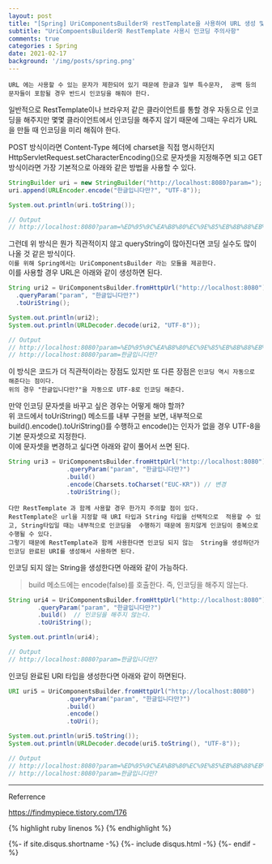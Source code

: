 ```yaml
---
layout: post
title: "[Spring] UriComponentsBuilder와 restTemplate을 사용하여 URL 생성 및 인코딩"
subtitle: "UriCompoentsBuilder와 RestTemplate 사용시 인코딩 주의사항" 
comments: true
categories : Spring
date: 2021-02-17
background: '/img/posts/spring.png'
---
```


`URL 에는 사용할 수 있는 문자가 제한되어 있기 때문에 한글과 일부 특수문자, 
    공백 등의 문자들이 포함될 경우 반드시 인코딩을 해줘야 한다.`      

일반적으로 RestTemplate이나 브라우저 같은 클라이언트를 통할 경우 
자동으로 인코딩을 해주지만 몇몇 클라이언트에서 인코딩을 해주지 
않기 때문에 그때는 우리가 URL을 만들 때 인코딩을 미리 
해줘야 한다.    

POST 방식이라면 Content-Type 헤더에 charset을 직접 명시하던지 
HttpServletRequest.setCharacterEncoding()으로 문자셋을 
지정해주면 되고 GET 방식이라면 가장 기본적으로 아래와 같은 방법을 
사용할 수 있다.   

```java
StringBuilder uri = new StringBuilder("http://localhost:8080?param=");
uri.append(URLEncoder.encode("한글입니다만?", "UTF-8"));

System.out.println(uri.toString());

// Output
// http://localhost:8080?param=%ED%95%9C%EA%B8%80%EC%9E%85%EB%8B%88%EB%8B%A4%EB%A7%8C%3F   
```

그런데 위 방식은 뭔가 직관적이지 않고 queryString이 많아진다면 
코딩 실수도 많이 나올 것 같은 방식이다.   
`이를 위해 Spring에서는 UriComponentsBuilder 라는 모듈을 제공한다.`   
이를 사용할 경우 URL은 아래와 같이 생성하면 된다.   

```java
String uri2 = UriComponentsBuilder.fromHttpUrl("http://localhost:8080")
  .queryParam("param", "한글입니다만?")
  .toUriString();

System.out.println(uri2);
System.out.println(URLDecoder.decode(uri2, "UTF-8"));

// Output   
// http://localhost:8080?param=%ED%95%9C%EA%B8%80%EC%9E%85%EB%8B%88%EB%8B%A4%EB%A7%8C?
// http://localhost:8080?param=한글입니다만?   
```

이 방식은 코드가 더 직관적이라는 장점도 있지만 또 다른 장점은 
`인코딩 역시 자동으로 해준다는 점이다.`   
`위의 경우 "한글입니다만?"을 자동으로 UTF-8로 인코딩 해준다.`   

만약 인코딩 문자셋을 바꾸고 싶은 경우는 어떻게 해야 할까?   
위 코드에서 toUriString() 메소드를 내부 구현을 보면, 내부적으로 
build().encode().toUriString()를 수행하고 encode()는 인자가 없을 경우 
UTF-8을 기본 문자셋으로 지정한다.     
이에 문자셋을 변경하고 싶다면 아래와 같이 풀어서 쓰면 된다.   

```java
String uri3 = UriComponentsBuilder.fromHttpUrl("http://localhost:8080")
                .queryParam("param", "한글입니다만?")
                .build()
                .encode(Charsets.toCharset("EUC-KR")) // 변경   
                .toUriString();
```

`다만 RestTemplate 과 함께 사용할 경우 한가지 주의할 점이 있다.`   
`RestTemplate은 url을 지정할 때 URI 타입과 String 타입을 선택적으로 
적용할 수 있고, String타입일 때는 내부적으로 인코딩을 
수행하기 때문에 원치않게 인코딩이 중복으로 수행될 수 있다.`    
`그렇기 때문에 RestTemplate과 함께 사용한다면 인코딩 되지 않는 
String을 생성하던가 인코딩 완료된 URI를 생성해서 사용하면 된다.`     

인코딩 되지 않는 String을 생성한다면 아래와 같이 가능하다.   

> build 메소드에는 encode(false)를 호출한다. 즉, 인코딩을 해주지 않는다.   

```java
String uri4 = UriComponentsBuilder.fromHttpUrl("http://localhost:8080")
		.queryParam("param", "한글입니다만?")
		.build()  // 인코딩을 해주지 않는다.   
        .toUriString();

System.out.println(uri4);

// Output
// http://localhost:8080?param=한글입니다만?   
```

인코딩 완료된 URI 타입을 생성한다면 아래와 같이 하면된다.   

```java
URI uri5 = UriComponentsBuilder.fromHttpUrl("http://localhost:8080")
                .queryParam("param", "한글입니다만?")
                .build()
                .encode()
                .toUri();

System.out.println(uri5.toString());
System.out.println(URLDecoder.decode(uri5.toString(), "UTF-8"));

// Output
// http://localhost:8080?param=%ED%95%9C%EA%B8%80%EC%9E%85%EB%8B%88%EB%8B%A4%EB%A7%8C?
// http://localhost:8080?param=한글입니다만?
```

- - -
Referrence 

<https://findmypiece.tistory.com/176>   

{% highlight ruby linenos %}
{% endhighlight %}


{%- if site.disqus.shortname -%}
    {%- include disqus.html -%}
{%- endif -%}

